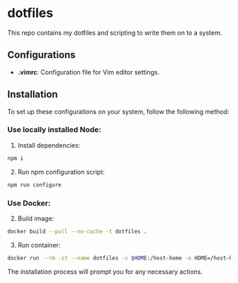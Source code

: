 # dotfiles

This repo contains my dotfiles and scripting to write them on to a system.

## Configurations
- **.vimrc**: Configuration file for Vim editor settings.

## Installation
To set up these configurations on your system, follow the following method:

### Use locally installed Node:
1. Install dependencies:
```sh
npm i
```

2. Run npm configuration script:
```sh
npm run configure
```

### Use Docker:
2. Build image:
```sh
docker build --pull --no-cache -t dotfiles .
```

3. Run container:
```sh
docker run --rm -it --name dotfiles -v $HOME:/host-home -e HOME=/host-home dotfiles
```

The installation process will prompt you for any necessary actions.
